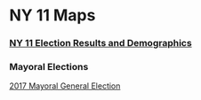 # NY 11 Maps

### [NY 11 Election Results and Demographics](/2016_new.html)

### Mayoral Elections

[2017 Mayoral General Election](/2017_mayor.html)
